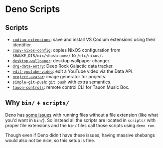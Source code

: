 # Deno Scripts

## Scripts

- [`codium-extensions`]: save and install VS Codium extensions using their identifier.
- [`copy-nixos-config`]: copies NixOS configuration from `$BAUKE_DIR/nix/<hostname>/` to `/etc/nixos/`.
- [`desktop-wallpaper`]: desktop wallpaper changer.
- [`drg-data-entry`]: Deep Rock Galactic data tracker.
- [`edit-youtube-video`]: edit a YouTube video via the Data API.
- [`project-avatar`]: image generator for projects.
- [`simple-git-push`]: `git push` with extra semantics.
- [`tauon-controls`]: remote control CLI for Tauon Music Box.

[`codium-extensions`]: ./scripts/codium-extensions.ts
[`copy-nixos-config`]: ./scripts/copy-nixos-config.ts
[`desktop-wallpaper`]: ./scripts/desktop-wallpaper.ts
[`drg-data-entry`]: ./scripts/drg-data-entry.ts
[`edit-youtube-video`]: ./scripts/edit-youtube-video.ts
[`project-avatar`]: ./scripts/project-avatar.ts
[`simple-git-push`]: ./scripts/simple-git-push.ts
[`tauon-controls`]: ./scripts/tauon-controls.ts

## Why `bin/` + `scripts/`

Deno has [some issues](https://github.com/denoland/deno/issues/17195) with running files without a file extension (like what you'd want in `bin/`). So instead all the scripts are located in `scripts/` with proper file extensions and the `bin/` files call those scripts using `deno run`.

Though even if Deno didn't have these issues, having massive shebangs would also not be nice, so this setup is fine.
